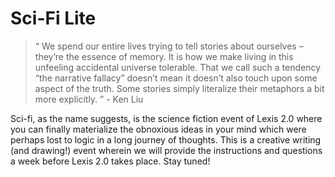 # Sci-Fi Lite

> “ We spend our entire lives trying to tell stories about ourselves –they’re the essence of memory. It is how we make living in this unfeeling accidental universe tolerable. That we call such a tendency “the narrative fallacy” doesn’t mean it doesn’t also touch upon some aspect of the truth. Some stories simply literalize their metaphors a bit more explicitly. ” - Ken Liu

Sci-fi, as the name suggests, is the science fiction event of Lexis 2.0 where you can finally
materialize the obnoxious ideas in your mind which were perhaps lost to logic in a long
journey of thoughts. This is a creative writing (and drawing!) event wherein we will
provide the instructions and questions a week before Lexis 2.0 takes place. Stay tuned!
